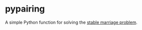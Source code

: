 # pypairing

A simple Python function for solving the [stable marriage problem](https://en.wikipedia.org/wiki/Stable_marriage_problem).